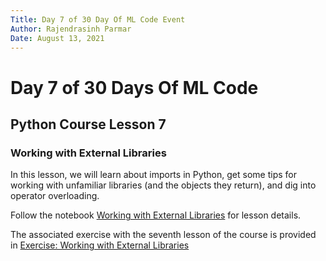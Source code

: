 ```yaml
---
Title: Day 7 of 30 Day Of ML Code Event
Author: Rajendrasinh Parmar
Date: August 13, 2021
---
```


# Day 7 of 30 Days Of ML Code

## Python Course Lesson 7

### Working with External Libraries

In this lesson, we will learn about imports in Python, get some tips for working with unfamiliar libraries (and the objects they return), and dig into operator overloading.

Follow the notebook [Working with External Libraries](./working-with-external-libraries.ipynb) for lesson details.

The associated exercise with the seventh lesson of the course is provided in [Exercise: Working with External Libraries](./exercise-working-with-external-libraries.ipynb)